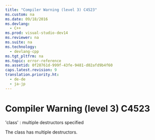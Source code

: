 ```yaml
---
title: "Compiler Warning (level 3) C4523"
ms.custom: na
ms.date: 09/18/2016
ms.devlang: 
  - C++
ms.prod: visual-studio-dev14
ms.reviewer: na
ms.suite: na
ms.technology: 
  - devlang-cpp
ms.tgt_pltfrm: na
ms.topic: error-reference
ms.assetid: 0f28761d-999f-43fe-9481-d02afd9b4f60
caps.latest.revision: 9
translation.priority.ht: 
  - de-de
  - ja-jp
---
```

# Compiler Warning (level 3) C4523
'class' : multiple destructors specified  
  
 The class has multiple destructors.